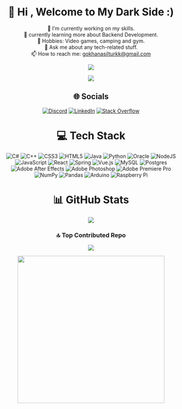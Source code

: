 <div align="center">
  
<h1>👋 Hi , Welcome to My Dark Side :) </h1>
  
🔭 I’m currently working on my skills.<br>
🌱 currently learning more about Backend Development.<br>
🏁 Hobbies: Video games, camping and gym.<br>
💬 Ask me about any tech-related stuff.<br>📫 How to reach me: gokhanasilturkk@gmail.com<br>
  
  ![](https://quotes-github-readme.vercel.app/api?type=horizontal&theme=dark)
  
  ![](https://visitcount.itsvg.in/api?id=GokhanAsilturk&icon=5&color=1)


  
  
  

## 🌐 Socials
[![Discord](https://img.shields.io/badge/Discord-%237289DA.svg?logo=discord&logoColor=white)](https://discord.gg/#8258) [![LinkedIn](https://img.shields.io/badge/LinkedIn-%230077B5.svg?logo=linkedin&logoColor=white)](https://linkedin.com/in/gokhanasilturk) [![Stack Overflow](https://img.shields.io/badge/-Stackoverflow-FE7A16?logo=stack-overflow&logoColor=white)](https://stackoverflow.com/users/14597623) 









# 💻 Tech Stack
![C#](https://img.shields.io/badge/c%23-%23239120.svg?style=for-the-badge&logo=c-sharp&logoColor=white) ![C++](https://img.shields.io/badge/c++-%2300599C.svg?style=for-the-badge&logo=c%2B%2B&logoColor=white) ![CSS3](https://img.shields.io/badge/css3-%231572B6.svg?style=for-the-badge&logo=css3&logoColor=white) ![HTML5](https://img.shields.io/badge/html5-%23E34F26.svg?style=for-the-badge&logo=html5&logoColor=white) ![Java](https://img.shields.io/badge/java-%23ED8B00.svg?style=for-the-badge&logo=java&logoColor=white) ![Python](https://img.shields.io/badge/python-3670A0?style=for-the-badge&logo=python&logoColor=ffdd54) ![Oracle](https://img.shields.io/badge/Oracle-F80000?style=for-the-badge&logo=oracle&logoColor=white) ![NodeJS](https://img.shields.io/badge/node.js-6DA55F?style=for-the-badge&logo=node.js&logoColor=white) ![JavaScript](https://img.shields.io/badge/javascript-%23323330.svg?style=for-the-badge&logo=javascript&logoColor=%23F7DF1E) ![React](https://img.shields.io/badge/react-%2320232a.svg?style=for-the-badge&logo=react&logoColor=%2361DAFB) ![Spring](https://img.shields.io/badge/spring-%236DB33F.svg?style=for-the-badge&logo=spring&logoColor=white) ![Vue.js](https://img.shields.io/badge/vuejs-%2335495e.svg?style=for-the-badge&logo=vuedotjs&logoColor=%234FC08D) ![MySQL](https://img.shields.io/badge/mysql-%2300f.svg?style=for-the-badge&logo=mysql&logoColor=white) ![Postgres](https://img.shields.io/badge/postgres-%23316192.svg?style=for-the-badge&logo=postgresql&logoColor=white) ![Adobe After Effects](https://img.shields.io/badge/Adobe%20After%20Effects-9999FF.svg?style=for-the-badge&logo=Adobe%20After%20Effects&logoColor=white) ![Adobe Photoshop](https://img.shields.io/badge/adobephotoshop-%2331A8FF.svg?style=for-the-badge&logo=adobephotoshop&logoColor=white) ![Adobe Premiere Pro](https://img.shields.io/badge/Adobe%20Premiere%20Pro-9999FF.svg?style=for-the-badge&logo=Adobe%20Premiere%20Pro&logoColor=white) ![NumPy](https://img.shields.io/badge/numpy-%23013243.svg?style=for-the-badge&logo=numpy&logoColor=white) ![Pandas](https://img.shields.io/badge/pandas-%23150458.svg?style=for-the-badge&logo=pandas&logoColor=white) ![Arduino](https://img.shields.io/badge/-Arduino-00979D?style=for-the-badge&logo=Arduino&logoColor=white) ![Raspberry Pi](https://img.shields.io/badge/-RaspberryPi-C51A4A?style=for-the-badge&logo=Raspberry-Pi)



# 📊 GitHub Stats
![](https://github-readme-stats.vercel.app/api?username=GokhanAsilturk&theme=dark&hide_border=false&include_all_commits=true&count_private=true)<br/>






### 🔝 Top Contributed Repo
![](https://github-contributor-stats.vercel.app/api?username=GokhanAsilturk&limit=5&theme=dark&combine_all_yearly_contributions=true)


<img src="https://b1694534.smushcdn.com/1694534/wp-content/uploads/2021/06/28.jpeg?lossy=1&strip=1&webp=1" width="400px"/>

</div>

<!-- Proudly created with GPRM ( https://gprm.itsvg.in ) -->
